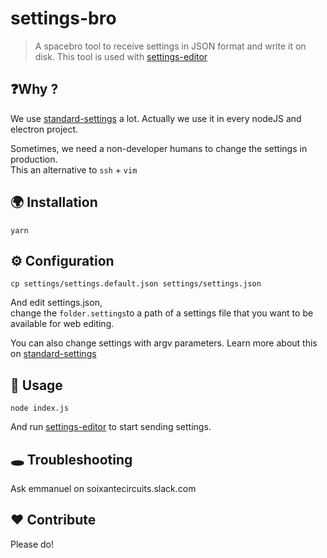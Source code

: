 # settings-bro

> A spacebro tool to receive settings in JSON format and write it on
> disk. This tool is used with
> [settings-editor](https://github.com/soixantecircuits/settings-editor)

## ❓Why ?

We use [standard-settings](https://github.com/soixantecircuits/standard-settings) a lot.
Actually we use it in every nodeJS and electron project.

Sometimes, we need a non-developer humans to change the settings in production.  
This an alternative to `ssh` + `vim`

## 🌍 Installation

`yarn`


## ⚙ Configuration

```
cp settings/settings.default.json settings/settings.json
```

And edit settings.json,  
change the `folder.settings`to a path of a settings file that you want
to be available for web editing.


You can also change settings with argv parameters.
Learn more about this on [standard-settings](https://github.com/soixantecircuits/standard-settings)

## 👋 Usage

```
node index.js
```

And run [settings-editor](https://github.com/soixantecircuits/settings-editor) to start sending settings.

## 🕳 Troubleshooting

Ask emmanuel on soixantecircuits.slack.com

## ❤️ Contribute

Please do!

